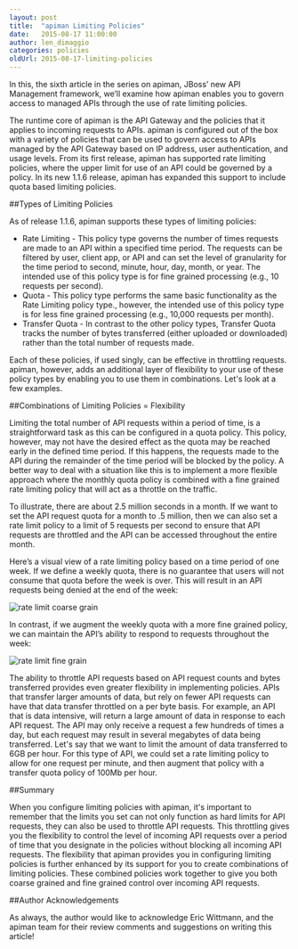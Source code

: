```yaml
---
layout: post
title:  "apiman Limiting Policies"
date:   2015-08-17 11:00:00
author: len_dimaggio
categories: policies
oldUrl: 2015-08-17-limiting-policies
---
```


In this, the sixth article in the series on apiman, JBoss’ new API Management framework, we’ll examine how apiman enables you to govern access to managed APIs through the use of rate limiting policies.

The runtime core of apiman is the API Gateway and the policies that it applies to incoming requests to APIs. apiman is configured out of the box with a variety of policies that can be used to govern access to APIs managed by the API Gateway based on IP address, user authentication, and usage levels. From its first release, apiman has supported rate limiting policies, where the upper limit for use of an API could be governed by a policy. In its new 1.1.6 release, apiman has expanded this support to include quota based limiting policies. 

<!--more-->

##Types of Limiting Policies

As of release 1.1.6, apiman supports these types of limiting policies:

* Rate Limiting - This policy type governs the number of times requests are made to an API within a specified time period. The requests can be filtered by user, client app, or API and can set the level of granularity for the time period to second, minute, hour, day, month, or year. The intended use of this policy type is for fine grained processing (e.g., 10 requests per second).
* Quota - This policy type performs the same basic functionality as the Rate Limiting policy type., however, the intended use of this policy type is for less fine grained processing (e.g., 10,000 requests per month).
* Transfer Quota - In contrast to the other policy types, Transfer Quota tracks the number of bytes transferred (either uploaded or downloaded) rather than the total number of requests made. 

Each of these policies, if used singly, can be effective in throttling requests. apiman, however, adds an additional layer of flexibility to your use of these policy types by enabling you to use them in combinations. Let's look at a few examples.

##Combinations of Limiting Policies = Flexibility

Limiting the total number of API requests within a period of time, is a straightforward task as this can be configured in a quota policy. This policy, however, may not have the desired effect as the quota may be reached early in the defined time period. If this happens, the requests made to the API during the remainder of the time period will be blocked by the policy. A better way to deal with a situation like this is to implement a more flexible approach where the monthly quota policy is combined with a fine grained rate limiting policy that will act as a throttle on the traffic. 

To illustrate, there are about 2.5 million seconds in a month. If we want to set the API request quota for a month to .5 million, then we can also set a rate limit policy to a limit of 5 requests per second to ensure that API requests are throttled and the API can be accessed throughout the entire month.

Here’s a visual view of a rate limiting policy based on a time period of one week. If we define a weekly quota, there is no guarantee that users will not consume that quota before the week is over. This will result in an API requests being denied at the end of the week:

![rate limit coarse grain](/blog/images/2015-08-17/rate_limit1.png)
 
In contrast, if we augment the weekly quota with a more fine grained policy, we can maintain the API’s ability to respond to requests throughout the week:

![rate limit fine grain](/blog/images/2015-08-17/rate_limit2.png)
 
The ability to throttle API requests based on API request counts and bytes transferred provides even greater flexibility in implementing policies. APIs that transfer larger amounts of data, but rely on fewer API requests can have that data transfer throttled on a per byte basis. For example, an API that is data intensive, will return a large amount of data in response to each API request. The API may only receive a request a few hundreds of times a day, but each request may result in several megabytes of data being transferred. Let's say that we want to limit the amount of data transferred to 6GB per hour. For this type of API, we could set a rate limiting policy to allow for one request per minute, and then augment that policy with a transfer quota policy of 100Mb per hour.

##Summary

When you configure limiting policies with apiman, it's important to remember that the limits you set can not only function as hard limits for API requests, they can also be used to throttle API requests. This throttling gives you the flexibility to control the level of incoming API requests over a period of time that you designate in the policies without blocking all incoming API requests. The flexibility that apiman provides you in configuring limiting policies is further enhanced by its support for you to create combinations of limiting policies. These combined policies work together to give you both coarse grained and fine grained control over incoming API requests.  

##Author Acknowledgements

As always, the author would like to acknowledge Eric Wittmann, and the apiman team for their review comments and suggestions on writing this article!




